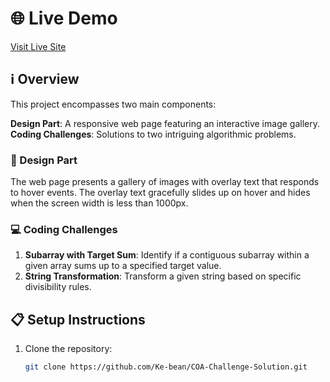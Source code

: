 # 🌐 Live Demo
[Visit Live Site](https://ke-bean.github.io/COA-Challenge-Solution/)

## ℹ️ Overview
This project encompasses two main components:

**Design Part**: A responsive web page featuring an interactive image gallery.  
**Coding Challenges**: Solutions to two intriguing algorithmic problems.

### 🎨 Design Part
The web page presents a gallery of images with overlay text that responds to hover events. The overlay text gracefully slides up on hover and hides when the screen width is less than 1000px.

### 💻 Coding Challenges
1. **Subarray with Target Sum**: Identify if a contiguous subarray within a given array sums up to a specified target value.
2. **String Transformation**: Transform a given string based on specific divisibility rules.

## 📋 Setup Instructions
1. Clone the repository:
   ```sh
   git clone https://github.com/Ke-bean/COA-Challenge-Solution.git

